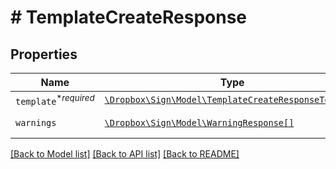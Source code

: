 # # TemplateCreateResponse



## Properties

Name | Type | Description | Notes
------------ | ------------- | ------------- | -------------
| `template`<sup>*_required_</sup> | [```\Dropbox\Sign\Model\TemplateCreateResponseTemplate```](TemplateCreateResponseTemplate.md) |    |  |
| `warnings` | [```\Dropbox\Sign\Model\WarningResponse[]```](WarningResponse.md) |  A list of warnings.  |  |

[[Back to Model list]](../../README.md#models) [[Back to API list]](../../README.md#endpoints) [[Back to README]](../../README.md)
